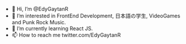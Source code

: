 - 👋 Hi, I’m @EdyGaytanR
- 👀 I’m interested in FrontEnd Development, 日本語の学生, VideoGames and Punk Rock Music.
- 🌱 I’m currently learning React JS.
- 📫 How to reach me twitter.com/EdyGaytanR

<!---
EdyGaytanR/EdyGaytanR is a ✨ special ✨ repository because its `README.md` (this file) appears on your GitHub profile.
You can click the Preview link to take a look at your changes.
--->
